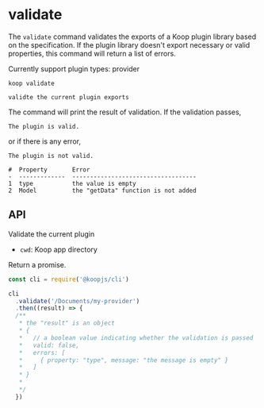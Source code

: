# validate

The `validate` command validates the exports of a Koop plugin library based on the specification. If the plugin library doesn't export necessary or valid properties, this command will return a list of errors.

Currently support plugin types: provider

```
koop validate

validte the current plugin exports
```

The command will print the result of validation. If the validation passes,

```
The plugin is valid.
```

or if there is any error,


```
The plugin is not valid.

#  Property       Error
-  -------------  -----------------------------------
1  type           the value is empty
2  Model          the "getData" function is not added
```

## API

Validate the current plugin

* `cwd`: Koop app directory

Return a promise.

``` javascript
const cli = require('@koopjs/cli')

cli
  .validate('/Documents/my-provider')
  .then((result) => {
  /**
   * the "result" is an object
   * {
   *   // a boolean value indicating whether the validation is passed
   *   valid: false,
   *   errors: [
   *     { property: "type", message: "the message is empty" }
   *   ]
   * }
   *
   */
  })
```